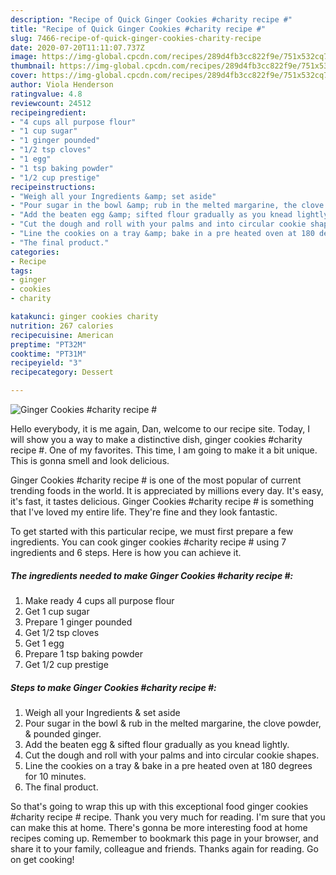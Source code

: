 ```yaml
---
description: "Recipe of Quick Ginger Cookies #charity recipe #"
title: "Recipe of Quick Ginger Cookies #charity recipe #"
slug: 7466-recipe-of-quick-ginger-cookies-charity-recipe
date: 2020-07-20T11:11:07.737Z
image: https://img-global.cpcdn.com/recipes/289d4fb3cc822f9e/751x532cq70/ginger-cookies-charity-recipe-recipe-main-photo.jpg
thumbnail: https://img-global.cpcdn.com/recipes/289d4fb3cc822f9e/751x532cq70/ginger-cookies-charity-recipe-recipe-main-photo.jpg
cover: https://img-global.cpcdn.com/recipes/289d4fb3cc822f9e/751x532cq70/ginger-cookies-charity-recipe-recipe-main-photo.jpg
author: Viola Henderson
ratingvalue: 4.8
reviewcount: 24512
recipeingredient:
- "4 cups all purpose flour"
- "1 cup sugar"
- "1 ginger pounded"
- "1/2 tsp cloves"
- "1 egg"
- "1 tsp baking powder"
- "1/2 cup prestige"
recipeinstructions:
- "Weigh all your Ingredients &amp; set aside"
- "Pour sugar in the bowl &amp; rub in the melted margarine, the clove powder, &amp; pounded ginger."
- "Add the beaten egg &amp; sifted flour gradually as you knead lightly."
- "Cut the dough and roll with your palms and into circular cookie shapes."
- "Line the cookies on a tray &amp; bake in a pre heated oven at 180 degrees for 10 minutes."
- "The final product."
categories:
- Recipe
tags:
- ginger
- cookies
- charity

katakunci: ginger cookies charity 
nutrition: 267 calories
recipecuisine: American
preptime: "PT32M"
cooktime: "PT31M"
recipeyield: "3"
recipecategory: Dessert

---
```



![Ginger Cookies #charity recipe #](https://img-global.cpcdn.com/recipes/289d4fb3cc822f9e/751x532cq70/ginger-cookies-charity-recipe-recipe-main-photo.jpg)

Hello everybody, it is me again, Dan, welcome to our recipe site. Today, I will show you a way to make a distinctive dish, ginger cookies #charity recipe #. One of my favorites. This time, I am going to make it a bit unique. This is gonna smell and look delicious.

Ginger Cookies #charity recipe # is one of the most popular of current trending foods in the world. It is appreciated by millions every day. It's easy, it's fast, it tastes delicious. Ginger Cookies #charity recipe # is something that I've loved my entire life. They're fine and they look fantastic.




To get started with this particular recipe, we must first prepare a few ingredients. You can cook ginger cookies #charity recipe # using 7 ingredients and 6 steps. Here is how you can achieve it.

<!--inarticleads1-->

##### The ingredients needed to make Ginger Cookies #charity recipe #:

1. Make ready 4 cups all purpose flour
1. Get 1 cup sugar
1. Prepare 1 ginger pounded
1. Get 1/2 tsp cloves
1. Get 1 egg
1. Prepare 1 tsp baking powder
1. Get 1/2 cup prestige




<!--inarticleads2-->

##### Steps to make Ginger Cookies #charity recipe #:

1. Weigh all your Ingredients &amp; set aside
1. Pour sugar in the bowl &amp; rub in the melted margarine, the clove powder, &amp; pounded ginger.
1. Add the beaten egg &amp; sifted flour gradually as you knead lightly.
1. Cut the dough and roll with your palms and into circular cookie shapes.
1. Line the cookies on a tray &amp; bake in a pre heated oven at 180 degrees for 10 minutes.
1. The final product.




So that's going to wrap this up with this exceptional food ginger cookies #charity recipe # recipe. Thank you very much for reading. I'm sure that you can make this at home. There's gonna be more interesting food at home recipes coming up. Remember to bookmark this page in your browser, and share it to your family, colleague and friends. Thanks again for reading. Go on get cooking!
